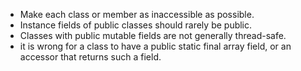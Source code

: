 * Make each class or member as inaccessible as possible. 
* Instance fields of public classes should rarely be public.
* Classes with public mutable fields are not generally thread-safe.
* it is wrong for a class to have a public static final array field, or an accessor that returns such a field.